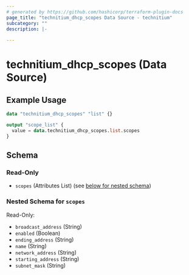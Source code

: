 ```yaml
---
# generated by https://github.com/hashicorp/terraform-plugin-docs
page_title: "technitium_dhcp_scopes Data Source - technitium"
subcategory: ""
description: |-
  
---
```


# technitium_dhcp_scopes (Data Source)



## Example Usage

```terraform
data "technitium_dhcp_scopes" "list" {}

output "scope_list" {
  value = data.technitium_dhcp_scopes.list.scopes
}
```

<!-- schema generated by tfplugindocs -->
## Schema

### Read-Only

- `scopes` (Attributes List) (see [below for nested schema](#nestedatt--scopes))

<a id="nestedatt--scopes"></a>
### Nested Schema for `scopes`

Read-Only:

- `broadcast_address` (String)
- `enabled` (Boolean)
- `ending_address` (String)
- `name` (String)
- `network_address` (String)
- `starting_address` (String)
- `subnet_mask` (String)
